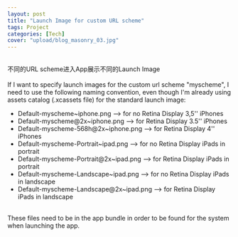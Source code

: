 ```yaml
---
layout: post
title: "Launch Image for custom URL scheme"
tags: Project
categories: [Tech]
cover: "upload/blog_masonry_03.jpg"
---
```


<br>
不同的URL scheme进入App展示不同的Launch Image
<br>
<br>
If I want to specify launch images for the custom url scheme "myscheme", I need to use the following naming convention,
 even though I'm already using assets catalog (.xcassets file) for the standard launch image:
<br>

* Default-myscheme~iphone.png --> for no Retina Display 3,5'' iPhones
* Default-myscheme@2x~iphone.png --> for Retina Display 3.5'' iPhones
* Default-myscheme-568h@2x~iphone.png --> for Retina Display 4'' iPhones
* Default-myscheme-Portrait~ipad.png --> for no Retina Display iPads in portrait
* Default-myscheme-Portrait@2x~ipad.png --> for Retina Display iPads in portrait
* Default-myscheme-Landscape~ipad.png --> for no Retina Display iPads in landscape
* Default-myscheme-Landscape@2x~ipad.png --> for Retina Display iPads in landscape

<br>
These files need to be in the app bundle in order to be found for the system when launching the app.
<br>


